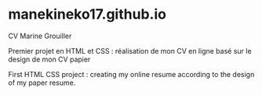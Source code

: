 # manekineko17.github.io
CV Marine Grouiller

Premier projet en HTML et CSS : réalisation de mon CV en ligne basé sur le design de mon CV papier

First HTML CSS project : creating my online resume according to the design of my paper resume.


